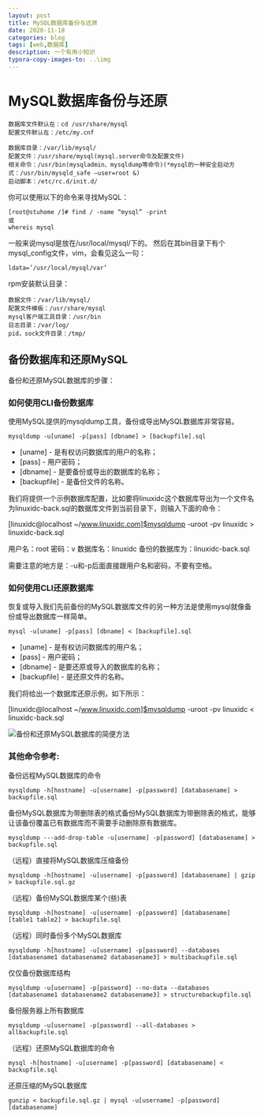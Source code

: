 ```yaml
---
layout: post
title: MySQL数据库备份与还原
date: 2020-11-18
categories: blog
tags: [web,数据库]
description: 一个有用小知识
typora-copy-images-to: ..\img
---
```




# MySQL数据库备份与还原



```
数据库文件默认在：cd /usr/share/mysql
配置文件默认在：/etc/my.cnf

数据库目录：/var/lib/mysql/
配置文件：/usr/share/mysql(mysql.server命令及配置文件)
相关命令：/usr/bin(mysqladmin、mysqldump等命令)(*mysql的一种安全启动方式：/usr/bin/mysqld_safe –user=root &)
启动脚本：/etc/rc.d/init.d/
```

你可以使用以下的命令来寻找MySQL：

```
[root@stuhome /]# find / -name “mysql” -print
或
whereis mysql
```



一般来说mysql是放在/usr/local/mysql/下的。
然后在其bin目录下有个mysql_config文件，vim，会看见这么一句：

```
ldata=’/usr/local/mysql/var’
```

 

rpm安装默认目录：

```
数据文件：/var/lib/mysql/
配置文件模板：/usr/share/mysql
mysql客户端工具目录：/usr/bin
日志目录：/var/log/
pid，sock文件目录：/tmp/
```



## **备份数据库和还原MySQL**

备份和还原MySQL数据库的步骤：

### **如何使用CLI备份数据库**

使用MySQL提供的mysqldump工具，备份或导出MySQL数据库非常容易。
```
mysqldump -u[uname] -p[pass] [dbname] > [backupfile].sql
```
- [uname] - 是有权访问数据库的用户的名称；
- [pass] - 用户密码；
- [dbname] - 是要备份或导出的数据库的名称；
- [backupfile] - 是备份文件的名称。

我们将提供一个示例数据库配置，比如要将linuxidc这个数据库导出为一个文件名为linuxidc-back.sql的数据库文件到当前目录下，则输入下面的命令：

[linuxidc@localhost ~/www.linuxidc.com]$mysqldump -uroot -pv linuxidc > linuxidc-back.sql

用户名：root  密码：v 数据库名：linuxidc  备份的数据库为：linuxidc-back.sql

需要注意的地方是：-u和-p后面直接跟用户名和密码，不要有空格。

### **如何使用CLI还原数据库**

恢复或导入我们先前备份的MySQL数据库文件的另一种方法是使用mysql就像备份或导出数据库一样简单。
```
mysql -u[uname] -p[pass] [dbname] < [backupfile].sql
```
- [uname] - 是有权访问数据库的用户名；
- [pass] - 用户密码；
- [dbname] - 是要还原或导入的数据库的名称；
- [backupfile] - 是还原文件的名称。

我们将给出一个数据库还原示例，如下所示：

[linuxidc@localhost ~/www.linuxidc.com]$mysqldump -uroot -pv linuxidc < linuxidc-back.sql

![备份和还原MySQL数据库的简便方法](https://www.linuxidc.com/upload/2020_03/20030313493957.png)

### **其他命令参考:**

备份远程MySQL数据库的命令
```
mysqldump -h[hostname] -u[username] -p[password] [databasename] > backupfile.sql
```
备份MySQL数据库为带删除表的格式备份MySQL数据库为带删除表的格式，能够让该备份覆盖已有数据库而不需要手动删除原有数据库。
```
mysqldump ---add-drop-table -u[username] -p[password] [databasename] > backupfile.sql
```
（远程）直接将MySQL数据库压缩备份
```
mysqldump -h[hostname] -u[username] -p[password] [databasename] | gzip > backupfile.sql.gz
```
（远程）备份MySQL数据库某个(些)表
```
mysqldump -h[hostname] -u[username] -p[password] [databasename] [table1 table2] > backupfile.sql
```
（远程）同时备份多个MySQL数据库
```
mysqldump -h[hostname] -u[username] -p[password] --databases [databasename1 databasename2 databasename3] > multibackupfile.sql
```
仅仅备份数据库结构
```
mysqldump -u[username] -p[password] --no-data --databases [databasename1 databasename2 databasename3] > structurebackupfile.sql
```
备份服务器上所有数据库
```
mysqldump -u[username] -p[password] --all-databases > allbackupfile.sql
```
（远程）还原MySQL数据库的命令
```
mysql -h[hostname] -u[username] -p[password] [databasename] < backupfile.sql
```
还原压缩的MySQL数据库
```
gunzip < backupfile.sql.gz | mysql -u[username] -p[password] [databasename]
```
